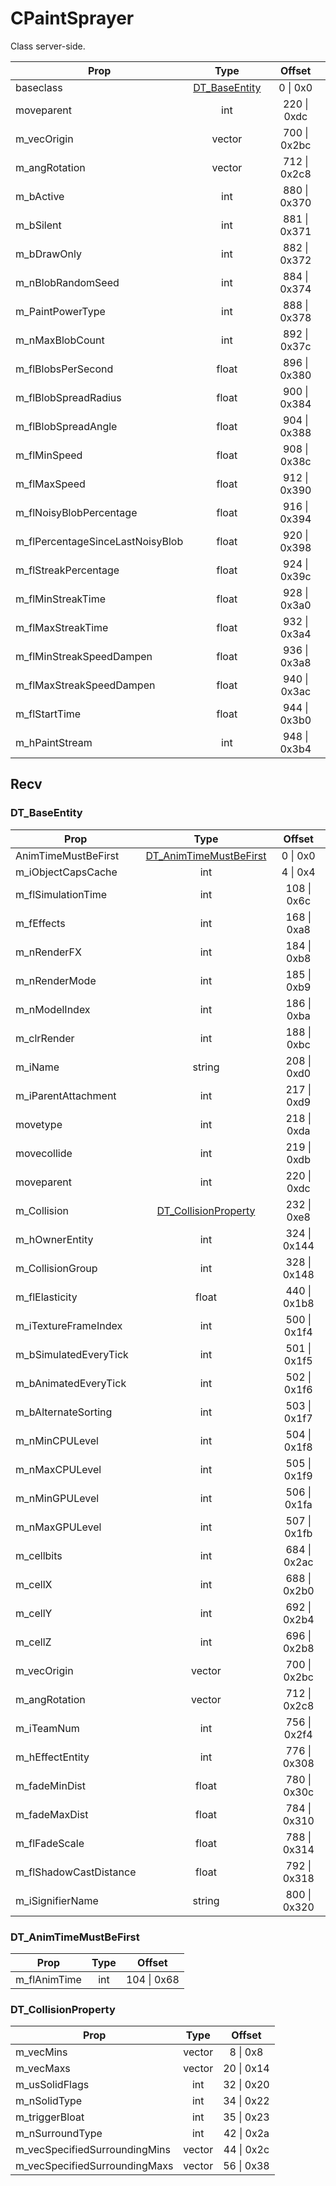 # CPaintSprayer
Class server-side.

|Prop|Type|Offset|
|---|:-:|:-:|
|baseclass|[DT_BaseEntity](#DT_BaseEntity)|0 \| 0x0|
|moveparent|int|220 \| 0xdc|
|m_vecOrigin|vector|700 \| 0x2bc|
|m_angRotation|vector|712 \| 0x2c8|
|m_bActive|int|880 \| 0x370|
|m_bSilent|int|881 \| 0x371|
|m_bDrawOnly|int|882 \| 0x372|
|m_nBlobRandomSeed|int|884 \| 0x374|
|m_PaintPowerType|int|888 \| 0x378|
|m_nMaxBlobCount|int|892 \| 0x37c|
|m_flBlobsPerSecond|float|896 \| 0x380|
|m_flBlobSpreadRadius|float|900 \| 0x384|
|m_flBlobSpreadAngle|float|904 \| 0x388|
|m_flMinSpeed|float|908 \| 0x38c|
|m_flMaxSpeed|float|912 \| 0x390|
|m_flNoisyBlobPercentage|float|916 \| 0x394|
|m_flPercentageSinceLastNoisyBlob|float|920 \| 0x398|
|m_flStreakPercentage|float|924 \| 0x39c|
|m_flMinStreakTime|float|928 \| 0x3a0|
|m_flMaxStreakTime|float|932 \| 0x3a4|
|m_flMinStreakSpeedDampen|float|936 \| 0x3a8|
|m_flMaxStreakSpeedDampen|float|940 \| 0x3ac|
|m_flStartTime|float|944 \| 0x3b0|
|m_hPaintStream|int|948 \| 0x3b4|

## Recv

### DT_BaseEntity

|Prop|Type|Offset|
|---|:-:|:-:|
|AnimTimeMustBeFirst|[DT_AnimTimeMustBeFirst](#DT_AnimTimeMustBeFirst)|0 \| 0x0|
|m_iObjectCapsCache|int|4 \| 0x4|
|m_flSimulationTime|int|108 \| 0x6c|
|m_fEffects|int|168 \| 0xa8|
|m_nRenderFX|int|184 \| 0xb8|
|m_nRenderMode|int|185 \| 0xb9|
|m_nModelIndex|int|186 \| 0xba|
|m_clrRender|int|188 \| 0xbc|
|m_iName|string|208 \| 0xd0|
|m_iParentAttachment|int|217 \| 0xd9|
|movetype|int|218 \| 0xda|
|movecollide|int|219 \| 0xdb|
|moveparent|int|220 \| 0xdc|
|m_Collision|[DT_CollisionProperty](#DT_CollisionProperty)|232 \| 0xe8|
|m_hOwnerEntity|int|324 \| 0x144|
|m_CollisionGroup|int|328 \| 0x148|
|m_flElasticity|float|440 \| 0x1b8|
|m_iTextureFrameIndex|int|500 \| 0x1f4|
|m_bSimulatedEveryTick|int|501 \| 0x1f5|
|m_bAnimatedEveryTick|int|502 \| 0x1f6|
|m_bAlternateSorting|int|503 \| 0x1f7|
|m_nMinCPULevel|int|504 \| 0x1f8|
|m_nMaxCPULevel|int|505 \| 0x1f9|
|m_nMinGPULevel|int|506 \| 0x1fa|
|m_nMaxGPULevel|int|507 \| 0x1fb|
|m_cellbits|int|684 \| 0x2ac|
|m_cellX|int|688 \| 0x2b0|
|m_cellY|int|692 \| 0x2b4|
|m_cellZ|int|696 \| 0x2b8|
|m_vecOrigin|vector|700 \| 0x2bc|
|m_angRotation|vector|712 \| 0x2c8|
|m_iTeamNum|int|756 \| 0x2f4|
|m_hEffectEntity|int|776 \| 0x308|
|m_fadeMinDist|float|780 \| 0x30c|
|m_fadeMaxDist|float|784 \| 0x310|
|m_flFadeScale|float|788 \| 0x314|
|m_flShadowCastDistance|float|792 \| 0x318|
|m_iSignifierName|string|800 \| 0x320|

### DT_AnimTimeMustBeFirst

|Prop|Type|Offset|
|---|:-:|:-:|
|m_flAnimTime|int|104 \| 0x68|

### DT_CollisionProperty

|Prop|Type|Offset|
|---|:-:|:-:|
|m_vecMins|vector|8 \| 0x8|
|m_vecMaxs|vector|20 \| 0x14|
|m_usSolidFlags|int|32 \| 0x20|
|m_nSolidType|int|34 \| 0x22|
|m_triggerBloat|int|35 \| 0x23|
|m_nSurroundType|int|42 \| 0x2a|
|m_vecSpecifiedSurroundingMins|vector|44 \| 0x2c|
|m_vecSpecifiedSurroundingMaxs|vector|56 \| 0x38|
